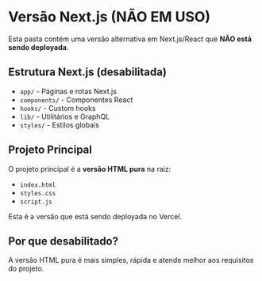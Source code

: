 # Versão Next.js (NÃO EM USO)

Esta pasta contém uma versão alternativa em Next.js/React que **NÃO está sendo deployada**.

## Estrutura Next.js (desabilitada)

- `app/` - Páginas e rotas Next.js
- `components/` - Componentes React
- `hooks/` - Custom hooks
- `lib/` - Utilitários e GraphQL
- `styles/` - Estilos globais

## Projeto Principal

O projeto principal é a **versão HTML pura** na raiz:
- `index.html`
- `styles.css`
- `script.js`

Esta é a versão que está sendo deployada no Vercel.

## Por que desabilitado?

A versão HTML pura é mais simples, rápida e atende melhor aos requisitos do projeto.

